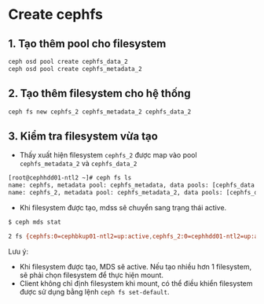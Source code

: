 # Create cephfs
## 1. Tạo thêm pool cho filesystem
```sh
ceph osd pool create cephfs_data_2
ceph osd pool create cephfs_metadata_2
```
## 2. Tạo thêm filesystem cho hệ thống
```sh
ceph fs new cephfs_2 cephfs_metadata_2 cephfs_data_2
```
## 3. Kiểm tra filesystem vừa tạo
- Thấy xuất hiện filesystem `cephfs_2` được map vào pool `cephfs_metadata_2` và `cephfs_data_2`
```sh
[root@cephhdd01-ntl2 ~]# ceph fs ls
name: cephfs, metadata pool: cephfs_metadata, data pools: [cephfs_data ]
name: cephfs_2, metadata pool: cephfs_metadata_2, data pools: [cephfs_data_2 ]
```
- Khi filesystem được tạo, mdss sẽ chuyển sang trạng thái active.
```sh
$ ceph mds stat

2 fs {cephfs:0=cephbkup01-ntl2=up:active,cephfs_2:0=cephhdd01-ntl2=up:active,cephfs_3:0=cephssd01-ntl2=up:stanby}
```

Lưu ý: 
- Khi filesystem được tạo, MDS sẽ active. Nếu tạo nhiều hơn 1 filesystem, sẽ phải chọn filesystem để thực hiện mount.
- Client không chỉ định filesystem khi mount, có thể điều khiển filesystem được sử dụng bằng lệnh `ceph fs set-default`.

